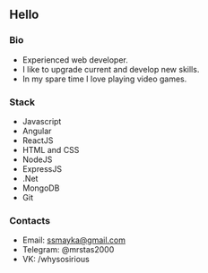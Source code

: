 ## Hello

### Bio
- Experienced web developer.
- I like to upgrade current and develop new skills.
- In my spare time I love playing video games.

### Stack
- Javascript
- Angular
- ReactJS
- HTML and CSS
- NodeJS
- ExpressJS
- .Net
- MongoDB
- Git

### Contacts
- Email: ssmayka@gmail.com
- Telegram: @mrstas2000
- VK: /whysosirious
